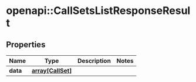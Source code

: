 # openapi::CallSetsListResponseResult

## Properties
Name | Type | Description | Notes
------------ | ------------- | ------------- | -------------
**data** | [**array[CallSet]**](CallSet.md) |  | 


